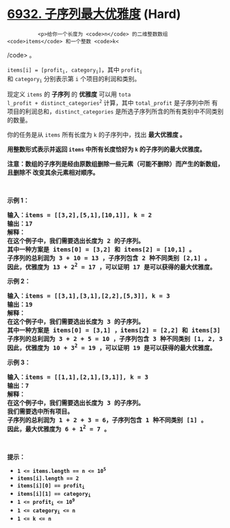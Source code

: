 # [6932. 子序列最大优雅度][link] (Hard)

[link]: https://leetcode.cn/contest/weekly-contest-357/problems/maximum-elegance-of-a-k-length-subsequence/


              <p>给你一个长度为 <code>n</code> 的二维整数数组 <code>items</code> 和一个整数 <code>k<
/code> 。</p>

<p><code>items[i] = [profit<sub>i</sub>, category<sub>i</sub>]</code>，其中 <code>profit<sub>i</sub>
</code> 和 <code>category<sub>i</sub></code> 分别表示第 <code>i</code> 个项目的利润和类别。</p>

<p>现定义 <code>items</code> 的 <strong>子序列</strong> 的 <strong>优雅度</strong> 可以用 <code>tota
l_profit + distinct_categories<sup>2</sup></code> 计算，其中 <code>total_profit</code> 是子序列中所
有项目的利润总和，<code>distinct_categories</code> 是所选子序列所含的所有类别中不同类别的数量。</p>

<p>你的任务是从 <code>items</code> 所有长度为 <code>k</code> 的子序列中，找出 <strong>最大优雅度</st
rong> 。</p>

<p>用整数形式表示并返回 <code>items</code> 中所有长度恰好为 <code>k</code> 的子序列的最大优雅度。</p
>

<p><strong>注意：</strong>数组的子序列是经由原数组删除一些元素（可能不删除）而产生的新数组，且删除不
改变其余元素相对顺序。</p>

<p> </p>

<p><strong>示例 1：</strong></p>

<pre><strong>输入：</strong>items = [[3,2],[5,1],[10,1]], k = 2
<strong>输出：</strong>17
<strong>解释：
</strong>在这个例子中，我们需要选出长度为 2 的子序列。
其中一种方案是 items[0] = [3,2] 和 items[2] = [10,1] 。
子序列的总利润为 3 + 10 = 13 ，子序列包含 2 种不同类别 [2,1] 。
因此，优雅度为 13 + 2<sup>2</sup> = 17 ，可以证明 17 是可以获得的最大优雅度。 
</pre>

<p><strong>示例 2：</strong></p>

<pre><strong>输入：</strong>items = [[3,1],[3,1],[2,2],[5,3]], k = 3
<strong>输出：</strong>19
<strong>解释：</strong>
在这个例子中，我们需要选出长度为 3 的子序列。 
其中一种方案是 items[0] = [3,1] ，items[2] = [2,2] 和 items[3] = [5,3] 。
子序列的总利润为 3 + 2 + 5 = 10 ，子序列包含 3 种不同类别 [1, 2, 3] 。 
因此，优雅度为 10 + 3<sup>2</sup> = 19 ，可以证明 19 是可以获得的最大优雅度。</pre>

<p><strong>示例 3：</strong></p>

<pre><strong>输入：</strong>items = [[1,1],[2,1],[3,1]], k = 3
<strong>输出：</strong>7
<strong>解释：
</strong>在这个例子中，我们需要选出长度为 3 的子序列。
我们需要选中所有项目。
子序列的总利润为 1 + 2 + 3 = 6，子序列包含 1 种不同类别 [1] 。
因此，最大优雅度为 6 + 1<sup>2</sup> = 7 。</pre>

<p> </p>

<p><strong>提示：</strong></p>

<ul>
    <li><code>1 &lt;= items.length == n &lt;= 10<sup>5</sup></code></li>
    <li><code>items[i].length == 2</code></li>
    <li><code>items[i][0] == profit<sub>i</sub></code></li>
    <li><code>items[i][1] == category<sub>i</sub></code></li>
    <li><code>1 &lt;= profit<sub>i</sub> &lt;= 10<sup>9</sup></code></li>
    <li><code>1 &lt;= category<sub>i</sub> &lt;= n </code></li>
    <li><code>1 &lt;= k &lt;= n</code></li>
</ul>

            
